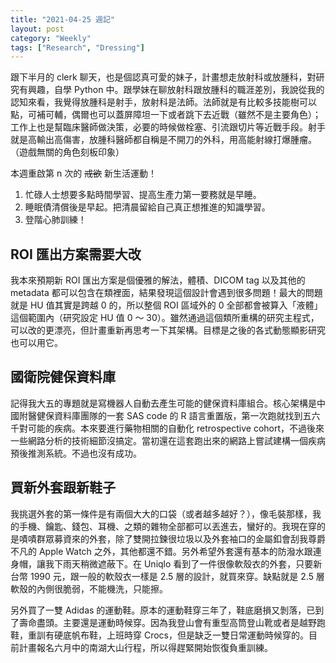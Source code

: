 ```yaml
---
title: "2021-04-25 週記"
layout: post
category: "Weekly"
tags: ["Research", "Dressing"]
---
```


跟下半月的 clerk 聊天，也是個認真可愛的妹子，計畫想走放射科或放腫科，對研究有興趣，自學 Python 中。跟學妹在聊放射科跟放腫科的職涯差別，我說從我的認知來看，我覺得放腫科是射手，放射科是法師。法師就是有比較多技能樹可以點，可補可輔，偶爾也可以蓋屏障坦一下或者跳下去近戰（雖然不是主要角色）；工作上也是幫臨床醫師做決策，必要的時候做栓塞、引流跟切片等近戰手段。射手就是高輸出高傷害，放腫科醫師都自稱是不開刀的外科，用高能射線打爆腫瘤。（遊戲無關的角色刻板印象）

本週重啟第 n 次的 <del>戒欲</del> 新生活運動！

1. 忙碌人士想要多點時間學習、提高生產力第一要務就是早睡。
2. 睡眠債清償後是早起。把清晨留給自己真正想推進的知識學習。
3. 登階心肺訓練！

## ROI 匯出方案需要大改

我本來預期新 ROI 匯出方案是個優雅的解法，體積、DICOM tag 以及其他的 metadata 都可以包含在類裡面，結果發現這個設計會遇到很多問題！最大的問題就是 HU 值其實是跨越 0 的，所以整個 ROI 區域外的 0 全部都會被算入「液體」這個範圍內（研究設定 HU 值 0 ～ 30）。雖然通過這個類所重構的研究主程式，可以改的更漂亮，但計畫重新再思考一下其架構。目標是之後的各式動態顯影研究也可以用它。

## 國衛院健保資料庫

記得我大五的專題就是寫機器人自動去產生可能的健保資料庫組合。核心架構是中國附醫健保資料庫團隊的一套 SAS code 的 R 語言重置版，第一次跑就找到五六千對可能的疾病。本來要進行藥物相關的自動化 retrospective cohort，不過後來一些網路分析的技術細節沒搞定。當初還在這套跑出來的網路上嘗試建構一個疾病預後推測系統。不過也沒有成功。

## 買新外套跟新鞋子

我挑選外套的第一條件是有兩個大大的口袋（或者越多越好？），像毛裝那樣，我的手機、鑰匙、錢包、耳機、之類的雜物全部都可以丟進去，蠻好的。我現在穿的是嘖嘖群眾募資來的外套，除了雙開拉鍊很垃圾以及外套袖口的金屬釦會刮我尊爵不凡的 Apple Watch 之外，其他都還不錯。另外希望外套還有基本的防潑水跟連身帽，讓我下雨天稍微遮蔽下。在 Uniqlo 看到了一件很像軟殼衣的外套，只要新台幣 1990 元，跟一般的軟殼衣一樣是 2.5 層的設計，就買來穿。缺點就是 2.5 層軟殼的內側很脆弱，不能機洗，只能擦。

另外買了一雙 Adidas 的運動鞋。原本的運動鞋穿三年了，鞋底磨損又剝落，已到了壽命盡頭。主要還是運動時候穿。因為我登山會有重型高筒登山靴或者是越野跑鞋，重訓有硬底帆布鞋，上班時穿 Crocs，但是缺乏一雙日常運動時候穿的。目前計畫報名六月中的南湖大山行程，所以得趕緊開始恢復負重訓練。
